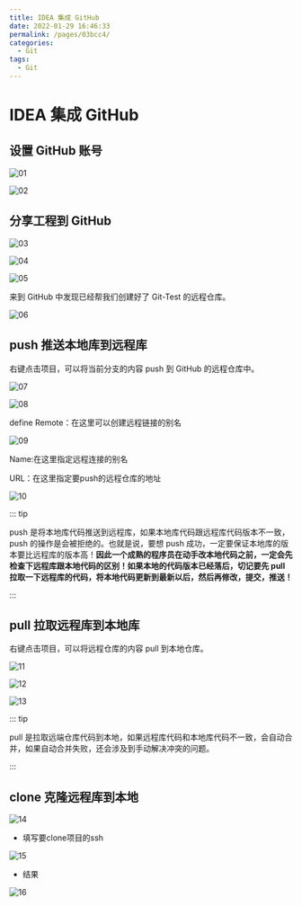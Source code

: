 ```yaml
---
title: IDEA 集成 GitHub
date: 2022-01-29 16:46:33
permalink: /pages/03bcc4/
categories:
  - Git
tags:
  - Git
---
```

# IDEA 集成 GitHub

## 设置 GitHub 账号

![01](https://cdn.staticaly.com/gh/xustudyxu/image-hosting@master/studynotes/Git/images/07/01.png)

![02](https://cdn.staticaly.com/gh/xustudyxu/image-hosting@master/studynotes/Git/images/07/02.png)

## 分享工程到 GitHub

![03](https://cdn.staticaly.com/gh/xustudyxu/image-hosting@master/studynotes/Git/images/07/03.png)

![04](https://cdn.staticaly.com/gh/xustudyxu/image-hosting@master/studynotes/Git/images/07/04.png)

![05](https://cdn.staticaly.com/gh/xustudyxu/image-hosting@master/studynotes/Git/images/07/05.png)

来到 GitHub 中发现已经帮我们创建好了 Git-Test 的远程仓库。

![06](https://cdn.staticaly.com/gh/xustudyxu/image-hosting@master/studynotes/Git/images/07/06.png)

## push 推送本地库到远程库

右键点击项目，可以将当前分支的内容 push 到 GitHub 的远程仓库中。

![07](https://cdn.staticaly.com/gh/xustudyxu/image-hosting@master/studynotes/Git/images/07/07.png)

![08](https://cdn.staticaly.com/gh/xustudyxu/image-hosting@master/studynotes/Git/images/07/08.png)

define Remote：在这里可以创建远程链接的别名

![09](https://cdn.staticaly.com/gh/xustudyxu/image-hosting@master/studynotes/Git/images/07/09.png)

Name:在这里指定远程连接的别名

URL：在这里指定要push的远程仓库的地址

![10](https://cdn.staticaly.com/gh/xustudyxu/image-hosting@master/studynotes/Git/images/07/10.png)

::: tip

push 是将本地库代码推送到远程库，如果本地库代码跟远程库代码版本不一致，push 的操作是会被拒绝的。也就是说，要想 push 成功，一定要保证本地库的版本要比远程库的版本高！**因此一个成熟的程序员在动手改本地代码之前，一定会先检查下远程库跟本地代码的区别！如果本地的代码版本已经落后，切记要先 pull 拉取一下远程库的代码，将本地代码更新到最新以后，然后再修改，提交，推送！**

:::

## pull 拉取远程库到本地库

右键点击项目，可以将远程仓库的内容 pull 到本地仓库。

![11](https://cdn.staticaly.com/gh/xustudyxu/image-hosting@master/studynotes/Git/images/07/11.png)

![12](https://cdn.staticaly.com/gh/xustudyxu/image-hosting@master/studynotes/Git/images/07/12.png)

![13](https://cdn.staticaly.com/gh/xustudyxu/image-hosting@master/studynotes/Git/images/07/13.png)

::: tip

pull 是拉取远端仓库代码到本地，如果远程库代码和本地库代码不一致，会自动合并，如果自动合并失败，还会涉及到手动解决冲突的问题。

:::

## clone 克隆远程库到本地

![14](https://cdn.staticaly.com/gh/xustudyxu/image-hosting@master/studynotes/Git/images/07/14.png)

+ 填写要clone项目的ssh

![15](https://cdn.staticaly.com/gh/xustudyxu/image-hosting@master/studynotes/Git/images/07/15.png)

+ 结果

![16](https://cdn.staticaly.com/gh/xustudyxu/image-hosting@master/studynotes/Git/images/07/16.png)

